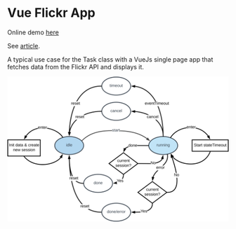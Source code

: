 # Vue Flickr App

Online demo [here](https://vue-flickr-app.netlify.com/#/)

See [article](https://medium.com/@venkatperi/run-your-javascript-tasks-like-a-pro-31f6e41ed851).

A typical use case for the Task class with a VueJs single page app that fetches data from the Flickr API and displays it.

![state diagram](task-detail.png)
